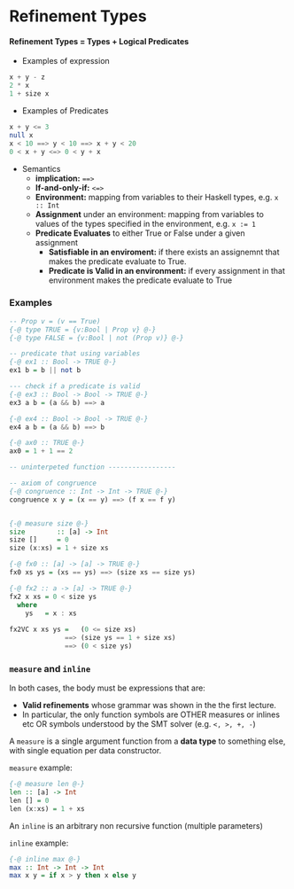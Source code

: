 # Refinement Types

#### Refinement Types = Types + Logical Predicates

* Examples of expression
```Haskell
x + y - z
2 * x
1 + size x
```

* Examples of Predicates
```Haskell
x + y <= 3
null x
x < 10 ==> y < 10 ==> x + y < 20
0 < x + y <=> 0 < y + x
```

* Semantics
  * **implication:** `==>`
  * **If-and-only-if:** `<=>`
  * **Environment:** mapping from variables to their Haskell types, e.g. `x :: Int`
  * **Assignment** under an environment: mapping from variables to values of the types specified in the environment, e.g. `x := 1`
  * **Predicate Evaluates** to either True or False under a given assignment
    * **Satisfiable in an enviroment:** if there exists an assignemnt that makes the predicate evaluate to True.
    * **Predicate is Valid in an environment:** if every assignment in that environment makes the predicate evaluate to True

### Examples

```Haskell
-- Prop v = (v == True)
{-@ type TRUE = {v:Bool | Prop v} @-}
{-@ type FALSE = {v:Bool | not (Prop v)} @-}

-- predicate that using variables
{-@ ex1 :: Bool -> TRUE @-}
ex1 b = b || not b

--- check if a predicate is valid
{-@ ex3 :: Bool -> Bool -> TRUE @-}
ex3 a b = (a && b) ==> a

{-@ ex4 :: Bool -> Bool -> TRUE @-}
ex4 a b = (a && b) ==> b

{-@ ax0 :: TRUE @-}
ax0 = 1 + 1 == 2

-- uninterpeted function -----------------

-- axiom of congruence
{-@ congruence :: Int -> Int -> TRUE @-}
congruence x y = (x == y) ==> (f x == f y)


{-@ measure size @-}
size        :: [a] -> Int
size []     = 0
size (x:xs) = 1 + size xs

{-@ fx0 :: [a] -> [a] -> TRUE @-}
fx0 xs ys = (xs == ys) ==> (size xs == size ys)

{-@ fx2 :: a -> [a] -> TRUE @-}
fx2 x xs = 0 < size ys
  where
    ys   = x : xs
    
fx2VC x xs ys =   (0 <= size xs)
              ==> (size ys == 1 + size xs)
              ==> (0 < size ys)
```

### `measure` and `inline`

In both cases, the body must be expressions that are:
* **Valid refinements** whose grammar was shown in the the first lecture.
* In particular, the only function symbols are OTHER measures or inlines etc OR symbols understood by the SMT solver (e.g. `<, >, +, -`)

A `measure` is a single argument function from a **data type** to something else, with single equation per data constructor.

`measure` example:
```Haskell
{-@ measure len @-}
len :: [a] -> Int
len [] = 0
len (x:xs) = 1 + xs
```

An `inline` is an arbitrary non recursive function (multiple parameters)

`inline` example:
```Haskell
{-@ inline max @-}
max :: Int -> Int -> Int
max x y = if x > y then x else y
```



















